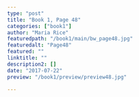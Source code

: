 ```yaml
---
type: "post"
title: "Book 1, Page 48"
categories: ["book1"]
author: "Maria Rice"
featuredpath: "/book1/main/bw_page48.jpg"
featuredalt: "Page48"
featured: ""
linktitle: ""
description2: []
date: "2017-07-22"
preview: "/book1/preview/preview48.jpg"

---
```

